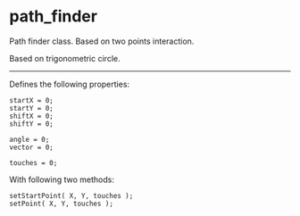 path_finder
===========

Path finder class. Based on two points interaction.

Based on trigonometric circle.

___

Defines the following properties:


    startX = 0;
    startY = 0;
    shiftX = 0;
    shiftY = 0;

    angle = 0;
    vector = 0;

    touches = 0;

With following two methods:

	setStartPoint( X, Y, touches );
	setPoint( X, Y, touches );